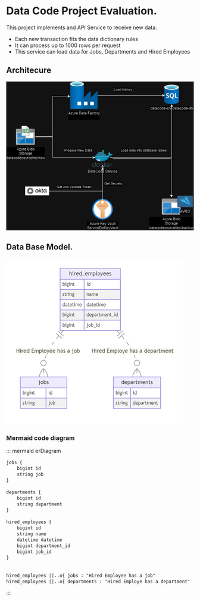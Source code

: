 # Data Code Project Evaluation.

This project implements and API Service to receive new data.

-  Each new transaction fits the data dictionary rules
-  It can process up to 1000 rows per request
-  This service can load data for Jobs, Departments and Hired Employees

## Architecure

![alt text](images/architecture.drawio.png)

## Data Base Model.

![alt text](images/dbm.png)

### Mermaid code diagram
::: mermaid
erDiagram

    jobs {
        bigint id
        string job
    }

    departments {
        bigint id
        string department
    }

    hired_employees {
        bigint id
        string name
        datetime datetime
        bigint department_id
        bigint job_id
    }


    hired_employees ||..o{ jobs : "Hired Employee has a job"
    hired_employees ||..o{ departments : "Hired Employe has a department"

:::